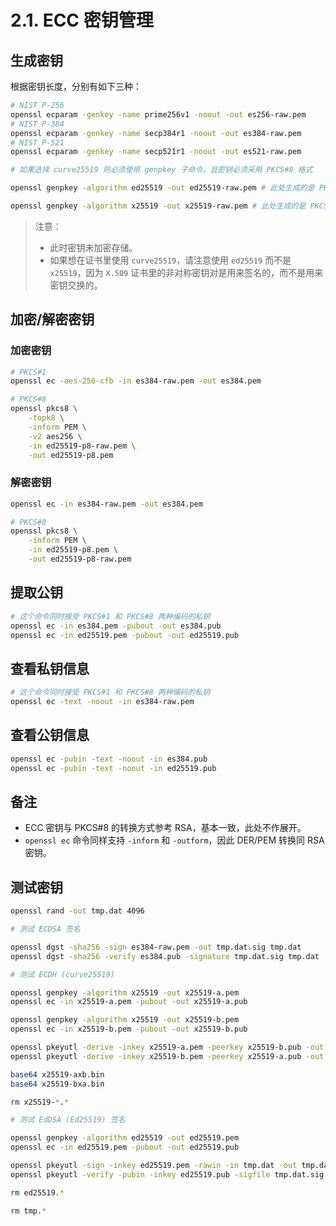 # 2.1. ECC 密钥管理

## 生成密钥

根据密钥长度，分别有如下三种：

```sh
# NIST P-256
openssl ecparam -genkey -name prime256v1 -noout -out es256-raw.pem
# NIST P-384
openssl ecparam -genkey -name secp384r1 -noout -out es384-raw.pem
# NIST P-521
openssl ecparam -genkey -name secp521r1 -noout -out es521-raw.pem

# 如果选择 curve25519 则必须使用 genpkey 子命令，且密钥必须采用 PKCS#8 格式

openssl genpkey -algorithm ed25519 -out ed25519-raw.pem # 此处生成的是 PKCS#8 编码的密钥文件

openssl genpkey -algorithm x25519 -out x25519-raw.pem # 此处生成的是 PKCS#8 编码的密钥文件
```

> 注意：
>
> - 此时密钥未加密存储。
> - 如果想在证书里使用 `curve25519`，请注意使用 `ed25519` 而不是 `x25519`，因为 `X.509` 证书里的非对称密钥对是用来签名的，而不是用来密钥交换的。

## 加密/解密密钥

### 加密密钥

```sh
# PKCS#1
openssl ec -aes-256-cfb -in es384-raw.pem -out es384.pem

# PKCS#8
openssl pkcs8 \
    -topk8 \
    -inform PEM \
    -v2 aes256 \
    -in ed25519-p8-raw.pem \
    -out ed25519-p8.pem
```

### 解密密钥

```sh
openssl ec -in es384-raw.pem -out es384.pem

# PKCS#8
openssl pkcs8 \
    -inform PEM \
    -in ed25519-p8.pem \
    -out ed25519-p8-raw.pem
```

## 提取公钥

```sh
# 这个命令同时接受 PKCS#1 和 PKCS#8 两种编码的私钥
openssl ec -in es384.pem -pubout -out es384.pub
openssl ec -in ed25519.pem -pubout -out ed25519.pub
```

## 查看私钥信息

```sh
# 这个命令同时接受 PKCS#1 和 PKCS#8 两种编码的私钥
openssl ec -text -noout -in es384-raw.pem
```

## 查看公钥信息

```sh
openssl ec -pubin -text -noout -in es384.pub
openssl ec -pubin -text -noout -in ed25519.pub
```

## 备注

- ECC 密钥与 PKCS#8 的转换方式参考 RSA，基本一致，此处不作展开。
- `openssl ec` 命令同样支持 `-inform` 和 `-outform`，因此 DER/PEM 转换同 RSA 密钥。

## 测试密钥

```sh
openssl rand -out tmp.dat 4096

# 测试 ECDSA 签名

openssl dgst -sha256 -sign es384-raw.pem -out tmp.dat.sig tmp.dat
openssl dgst -sha256 -verify es384.pub -signature tmp.dat.sig tmp.dat

# 测试 ECDH (curve25519)

openssl genpkey -algorithm x25519 -out x25519-a.pem
openssl ec -in x25519-a.pem -pubout -out x25519-a.pub

openssl genpkey -algorithm x25519 -out x25519-b.pem
openssl ec -in x25519-b.pem -pubout -out x25519-b.pub

openssl pkeyutl -derive -inkey x25519-a.pem -peerkey x25519-b.pub -out x25519-axb.bin
openssl pkeyutl -derive -inkey x25519-b.pem -peerkey x25519-a.pub -out x25519-bxa.bin

base64 x25519-axb.bin
base64 x25519-bxa.bin

rm x25519-*.*

# 测试 EdDSA (Ed25519) 签名

openssl genpkey -algorithm ed25519 -out ed25519.pem
openssl ec -in ed25519.pem -pubout -out ed25519.pub

openssl pkeyutl -sign -inkey ed25519.pem -rawin -in tmp.dat -out tmp.dat.sig
openssl pkeyutl -verify -pubin -inkey ed25519.pub -sigfile tmp.dat.sig -rawin -in tmp.dat

rm ed25519.*

rm tmp.*
```

